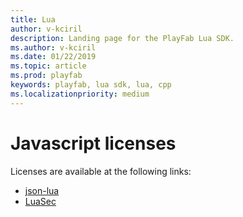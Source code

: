 ```yaml
---
title: Lua
author: v-kciril
description: Landing page for the PlayFab Lua SDK.
ms.author: v-kciril
ms.date: 01/22/2019
ms.topic: article
ms.prod: playfab
keywords: playfab, lua sdk, lua, cpp
ms.localizationpriority: medium
---
```


# Javascript licenses

Licenses are available at the following links:

- [json-lua](licenses/json-lua-license.md)
- [LuaSec](licenses/luasec-license.md)
